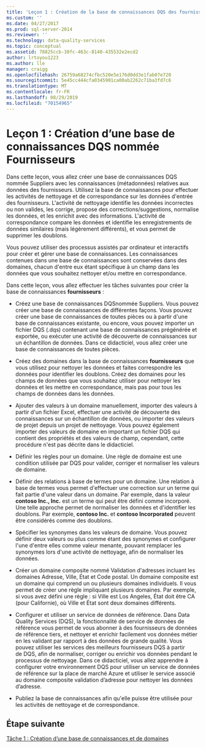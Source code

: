 ```yaml
---
title: 'Leçon 1 : Création de la base de connaissances DQS des fournisseurs | Microsoft Docs'
ms.custom: ''
ms.date: 04/27/2017
ms.prod: sql-server-2014
ms.reviewer: ''
ms.technology: data-quality-services
ms.topic: conceptual
ms.assetid: 78825ccb-30fc-463c-8140-435532e2ecd2
author: lrtoyou1223
ms.author: lle
manager: craigg
ms.openlocfilehash: 26759a68274cfbc520e5e176d0dd3e1fab07e720
ms.sourcegitcommit: 5e45cc444cfa0345901ca00ab2262c71ba3fd7c6
ms.translationtype: MT
ms.contentlocale: fr-FR
ms.lasthandoff: 08/29/2019
ms.locfileid: "70154965"
---
```

# <a name="lesson-1-creating-the-suppliers-dqs-knowledge-base"></a>Leçon 1 : Création d’une base de connaissances DQS nommée Fournisseurs
  Dans cette leçon, vous allez créer une base de connaissances DQS nommée Suppliers avec les connaissances (métadonnées) relatives aux données des fournisseurs. Utilisez la base de connaissances pour effectuer les activités de nettoyage et de correspondance sur les données d'entrée des fournisseurs. L'activité de nettoyage identifie les données incorrectes ou non valides, les corrige, propose des corrections/suggestions, normalise les données, et les enrichit avec des informations. L'activité de correspondance compare les données et identifie les enregistrements de données similaires (mais légèrement différents), et vous permet de supprimer les doublons.  
  
 Vous pouvez utiliser des processus assistés par ordinateur et interactifs pour créer et gérer une base de connaissances. Les connaissances contenues dans une base de connaissances sont conservées dans des domaines, chacun d'entre eux étant spécifique à un champ dans les données que vous souhaitez nettoyer et/ou mettre en correspondance.  
  
 Dans cette leçon, vous allez effectuer les tâches suivantes pour créer la base de connaissances **fournisseurs** :  
  
-   Créez une base de connaissances DQSnommée Suppliers. Vous pouvez créer une base de connaissances de différentes façons. Vous pouvez créer une base de connaissances de toutes pièces ou à partir d'une base de connaissances existante, ou encore, vous pouvez importer un fichier DQS (.dqs) contenant une base de connaissances prégénérée et exportée, ou exécuter une activité de découverte de connaissances sur un échantillon de données. Dans ce didacticiel, vous allez créer une base de connaissances de toutes pièces.  
  
-   Créez des domaines dans la base de connaissances **fournisseurs** que vous utilisez pour nettoyer les données et faites correspondre les données pour identifier les doublons. Créez des domaines pour les champs de données que vous souhaitez utiliser pour nettoyer les données et les mettre en correspondance, mais pas pour tous les champs de données dans les données.  
  
-   Ajouter des valeurs à un domaine manuellement, importer des valeurs à partir d'un fichier Excel, effectuer une activité de découverte des connaissances sur un échantillon de données, ou importer des valeurs de projet depuis un projet de nettoyage. Vous pouvez également importer des valeurs de domaine en important un fichier DQS qui contient des propriétés et des valeurs de champ, cependant, cette procédure n'est pas décrite dans le didacticiel.  
  
-   Définir les règles pour un domaine. Une règle de domaine est une condition utilisée par DQS pour valider, corriger et normaliser les valeurs de domaine.  
  
-   Définir des relations à base de termes pour un domaine. Une relation à base de termes vous permet d'effectuer une correction sur un terme qui fait partie d'une valeur dans un domaine. Par exemple, dans la valeur **contoso Inc., Inc.** est un terme qui peut être défini comme incorporé. Une telle approche permet de normaliser les données et d'identifier les doublons. Par exemple, **contoso Inc.** et **contoso Incorporated** peuvent être considérés comme des doublons.  
  
-   Spécifier les synonymes dans les valeurs de domaine. Vous pouvez définir deux valeurs ou plus comme étant des synonymes et configurer l'une d'entre elles comme valeur menante, pouvant remplacer les synonymes lors d'une activité de nettoyage, afin de normaliser les données.  
  
-   Créer un domaine composite nommé Validation d'adresses incluant les domaines Adresse, Ville, État et Code postal. Un domaine composite est un domaine qui comprend un ou plusieurs domaines individuels. Il vous permet de créer une règle impliquant plusieurs domaines. Par exemple, si vous avez défini une règle : si Ville est Los Angeles, État doit être CA (pour Californie), où Ville et État sont deux domaines différents.  
  
-   Configurer et utiliser un service de données de référence. Dans Data Quality Services (DQS), la fonctionnalité de service de données de référence vous permet de vous abonner à des fournisseurs de données de référence tiers, et nettoyer et enrichir facilement vos données métier en les validant par rapport à des données de grande qualité. Vous pouvez utiliser les services des meilleurs fournisseurs DQS à partir de DQS, afin de normaliser, corriger ou enrichir vos données pendant le processus de nettoyage. Dans ce didacticiel, vous allez apprendre à configurer votre environnement DQS pour utiliser un service de données de référence sur la place de marché Azure et utiliser le service associé au domaine composite validation d’adresse pour nettoyer les données d’adresse.  
  
-   Publiez la base de connaissances afin qu'elle puisse être utilisée pour les activités de nettoyage et de correspondance.  
  
## <a name="next-step"></a>Étape suivante  
 [Tâche 1 : Création d’une base de connaissances et de domaines](../../2014/tutorials/task-1-creating-a-knowledge-base-and-domains.md)  
  
  
